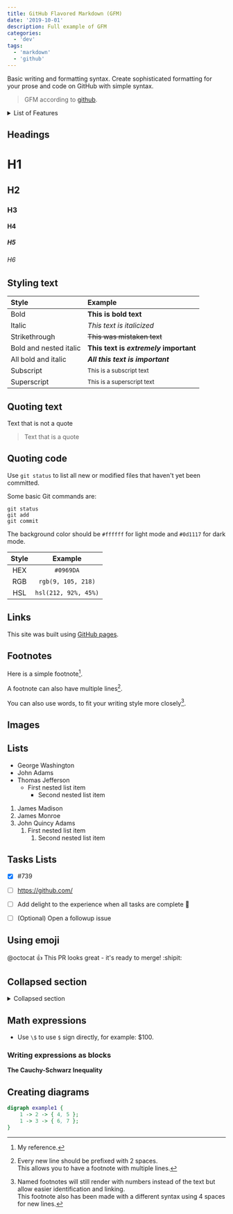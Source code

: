 ```yaml
---
title: GitHub Flavored Markdown (GFM)
date: '2019-10-01'
description: Full example of GFM
categories:
  - 'dev'
tags:
  - 'markdown'
  - 'github'
---
```


Basic writing and formatting syntax. Create sophisticated formatting for your prose and code on GitHub with simple syntax.

> GFM according to [github](https://docs.github.com/en/get-started/writing-on-github/getting-started-with-writing-and-formatting-on-github/basic-writing-and-formatting-syntax#headings).

<details>
<summary>List of Features</summary>

<!-- TODO: inpage linking fails in sveltekit -->

1. [Headings](#headings)
2. [Styling text](#styling-text)
3. [Quoting text](#quoting-text)
4. [Quoting code](#quoting-code)
5. [Links](#links)
6. [Images](#images)
7. [Lists](#lists)
8. [~~Task Lists~~](#tasks-lists)
9. [Using emoji](#using-emoji)
10. [Footnotes](#footnotes)
11. [Collapsed section](#collapsed-section)
12. [~~Math expressions~~](#math-expressions)
13. [~~Creating digrams~~](#creating-diagrams)

</details>

## Headings

# H1

## H2

### H3

#### H4

##### H5

###### H6

## Styling text

| Style                  | Example                                |
| :--------------------- | :------------------------------------- |
| Bold                   | **This is bold text**                  |
| Italic                 | _This text is italicized_              |
| Strikethrough          | ~~This was mistaken text~~             |
| Bold and nested italic | **This text is _extremely_ important** |
| All bold and italic    | **_All this text is important_**       |
| Subscript              | <sub>This is a subscript text</sub>    |
| Superscript            | <sup>This is a superscript text</sup>  |

## Quoting text

Text that is not a quote

> Text that is a quote

## Quoting code

Use `git status` to list all new or modified files that haven't yet been committed.

Some basic Git commands are:

```shell
git status
git add
git commit
```

The background color should be `#ffffff` for light mode and `#0d1117` for dark mode.

| Style |       Example        |
| :---: | :------------------: |
|  HEX  |      `#0969DA`       |
|  RGB  |  `rgb(9, 105, 218)`  |
|  HSL  | `hsl(212, 92%, 45%)` |

## Links

This site was built using [GitHub pages](https://pages.github.com/).

## Footnotes

Here is a simple footnote[^1].

A footnote can also have multiple lines[^2].

You can also use words, to fit your writing style more closely[^note].

[^1]: My reference.
[^2]:
    Every new line should be prefixed with 2 spaces.  
    This allows you to have a footnote with multiple lines.

[^note]:
    Named footnotes will still render with numbers instead of the text but allow easier identification and linking.  
    This footnote also has been made with a different syntax using 4 spaces for new lines.

## Images

<!-- <figure>
  <img src="https://myoctocat.com/assets/images/base-octocat.svg" alt="Octocat">
  <figcaption>Fig 1. Octocat</figcaption>
</figure> -->

## Lists

- George Washington
- John Adams
- Thomas Jefferson
  - First nested list item
    - Second nested list item

1. James Madison
2. James Monroe
3. John Quincy Adams
   1. First nested list item
      1. Second nested list item

## Tasks Lists

- [x] #739
- [ ] https://github.com/
- [ ] Add delight to the experience when all tasks are complete :tada:

- [ ] \(Optional) Open a followup issue

## Using emoji

@octocat :+1: This PR looks great - it's ready to merge! :shipit:

## Collapsed section

<details>
<summary>Collapsed section</summary>

```ruby
puts "Hello World"
```

</details>

## Math expressions

<!-- - This sentence uses `$` delimiters to show math inline: $\sqrt{3x-1}+(1+x)^2$.
- This expression uses `\$` to display a dollar sign: $\sqrt{\$4}$. -->

- Use `\$` to use `$` sign directly, for example: \$100.

### Writing expressions as blocks

**The Cauchy-Schwarz Inequality**

<!-- $$
\left( \sum_{k=1}^n a_k b_k \right)^2 \leq \left( \sum_{k=1}^n a_k^2 \right) \left( \sum_{k=1}^n b_k^2 \right)
$$ -->

## Creating diagrams

```dot
digraph example1 {
    1 -> 2 -> { 4, 5 };
    1 -> 3 -> { 6, 7 };
}
```
